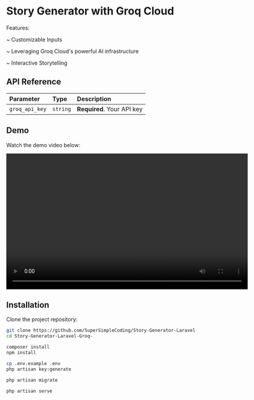
# Story Generator with Groq Cloud

Features:

~ Customizable Inputs

~ Leveraging Groq Cloud's powerful AI infrastructure

~ Interactive Storytelling




## API Reference



| Parameter | Type     | Description                |
| :-------- | :------- | :------------------------- |
| `groq_api_key` | `string` | **Required**. Your API key |





## Demo

Watch the demo video below:

<video width="640" height="360" controls>
  <source src="./videos/demo.mp4" type="video/mp4">
  Your browser does not support the video tag.
</video>



## Installation

Clone the project repository:

```bash
git clone https://github.com/SuperSimpleCoding/Story-Generator-Laravel-Groq-.git
cd Story-Generator-Laravel-Groq- 

composer install
npm install

cp .env.example .env
php artisan key:generate

php artisan migrate

php artisan serve





